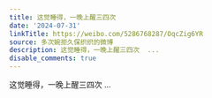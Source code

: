```yaml
---
title: 这觉睡得，一晚上醒三四次
date: '2024-07-31'
linkTitle: https://weibo.com/5286768287/OqcZig6YR
source: 多次婉拒久保织织的微博
description: 这觉睡得，一晚上醒三四次  ...
disable_comments: true
---
```

这觉睡得，一晚上醒三四次  ...